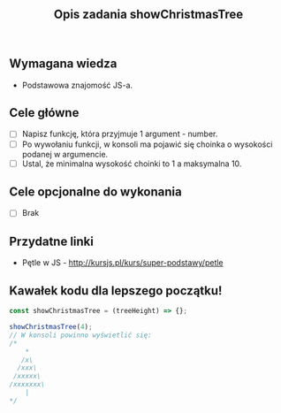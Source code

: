 <h2 align="center">Opis zadania showChristmasTree</h2>

<br>

## Wymagana wiedza

- Podstawowa znajomość JS-a.

## Cele główne

- [ ] Napisz funkcję, która przyjmuje 1 argument - number.
- [ ] Po wywołaniu funkcji, w konsoli ma pojawić się choinka o wysokości podanej w argumencie.
- [ ] Ustal, że minimalna wysokość choinki to 1 a maksymalna 10.

## Cele opcjonalne do wykonania

- [ ] Brak

## Przydatne linki

- Pętle w JS - http://kursjs.pl/kurs/super-podstawy/petle

## Kawałek kodu dla lepszego początku!

```javascript
const showChristmasTree = (treeHeight) => {};

showChristmasTree(4);
// W konsoli powinno wyświetlić się:
/*
    *
   /x\
  /xxx\
 /xxxxx\
/xxxxxxx\
    |
*/
```
